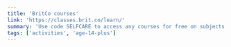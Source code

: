 ```yaml
---
title: 'BritCo courses'
link: 'https://classes.brit.co/learn/'
summary: 'Use code SELFCARE to access any courses for free on subjects like design, lettering, photography, and coding.'
tags: ['activities', 'age-14-plus']
---
```

